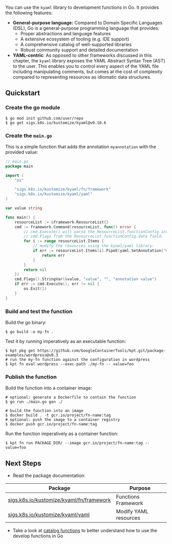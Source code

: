 You can use the `kyaml` library to development functions in Go. It provides the following
features:

- **General-purpose language:** Compared to Domain Specific Languages (DSL), Go is a general-purpose
  programming language that provides:
  - Proper abstractions and language features
  - A extensive ecosystem of tooling (e.g. IDE support)
  - A comprehensive catalog of well-supported libraries
  - Robust community support and detailed documentation
- **YAML-centric**: As opposed to other frameworks discussed in this chapter, the `kyaml`
  library exposes the YAML Abstract Syntax Tree (AST) to the user. This enables you to
  control every aspect of the YAML file including manipulating comments, but comes at the cost
  of complexity compared to representing resources as idiomatic data structures.

## Quickstart

### Create the go module

```shell
$ go mod init github.com/user/repo
$ go get sigs.k8s.io/kustomize/kyaml@v0.10.6
```

### Create the `main.go`

This is a simple function that adds the annotation `myannotation` with the provided value:

```go
// main.go
package main

import (
	"os"

	"sigs.k8s.io/kustomize/kyaml/fn/framework"
	"sigs.k8s.io/kustomize/kyaml/yaml"
)

var value string

func main() {
	resourceList := &framework.ResourceList{}
	cmd := framework.Command(resourceList, func() error {
		// cmd.Execute() will parse the ResourceList.functionConfig into
		// cmd.Flags from the ResourceList.functionConfig.data field.
		for i := range resourceList.Items {
			// modify the resources using the kyaml/yaml library:
			if err := resourceList.Items[i].PipeE(yaml.SetAnnotation("myannotation", value)); err != nil {
				return err
			}
		}
		return nil
	})
	cmd.Flags().StringVar(&value, "value", "", "annotation value")
	if err := cmd.Execute(); err != nil {
		os.Exit(1)
	}
}
```

### Build and test the function

Build the go binary:

```shell
$ go build -o my-fn .
```

Test it by running imperatively as an executable function:

```shell
$ kpt pkg get https://github.com/GoogleContainerTools/kpt.git/package-examples/wordpress@v0.3
# run the my-fn function against the configuration in wordpress
$ kpt fn eval wordpress --exec-path ./my-fn -- value=foo
```

### Publish the function

Build the function into a container image:

```shell
# optional: generate a Dockerfile to contain the function
$ go run ./main.go gen ./
```

```shell
# build the function into an image
$ docker build . -t gcr.io/project/fn-name:tag
# optional: push the image to a container registry
$ docker push gcr.io/project/fn-name:tag
```

Run the function imperatively as a container function:

```shell
$ kpt fn run PACKAGE_DIR/ --image gcr.io/project/fn-name:tag -- value=foo
```

## Next Steps

- Read the package documentation:

| Package                                    | Purpose               |
| ------------------------------------------ | --------------------- |
| [sigs.k8s.io/kustomize/kyaml/fn/framework] | Functions Framework   |
| [sigs.k8s.io/kustomize/kyaml/yaml]         | Modify YAML resources |

- Take a look at [catalog functions] to better understand how to use the develop functions in Go

[sigs.k8s.io/kustomize/kyaml/fn/framework]: https://pkg.go.dev/sigs.k8s.io/kustomize/kyaml@v0.10.16/fn/framework#pkg-index
[sigs.k8s.io/kustomize/kyaml/yaml]: https://pkg.go.dev/sigs.k8s.io/kustomize/kyaml@v0.10.16/yaml
[catalog functions]: https://github.com/GoogleContainerTools/kpt-functions-catalog/tree/master/functions/go
